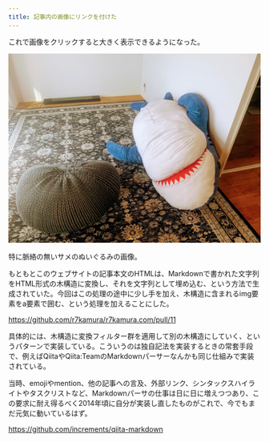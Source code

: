 ```yaml
---
title: 記事内の画像にリンクを付けた
---
```


これで画像をクリックすると大きく表示できるようになった。

![](/images/2020-09-18-link-image.jpg)

特に脈絡の無いサメのぬいぐるみの画像。

もともとこのウェブサイトの記事本文のHTMLは、Markdownで書かれた文字列をHTML形式の木構造に変換し、それを文字列として埋め込む、という方法で生成されていた。今回はこの処理の途中に少し手を加え、木構造に含まれるimg要素をa要素で囲む、という処理を加えることにした。

https://github.com/r7kamura/r7kamura.com/pull/11

具体的には、木構造に変換フィルター群を適用して別の木構造にしていく、というパターンで実装している。こういうのは独自記法を実装するときの常套手段で、例えばQiitaやQiita:TeamのMarkdownパーサーなんかも同じ仕組みで実装されている。

当時、emojiやmention、他の記事への言及、外部リンク、シンタックスハイライトやタスクリストなど、Markdownパーサの仕事は日に日に増えつつあり、この要求に耐え得るべく2014年頃に自分が実装し直したものがこれで、今でもまだ元気に動いているはず。

https://github.com/increments/qiita-markdown
